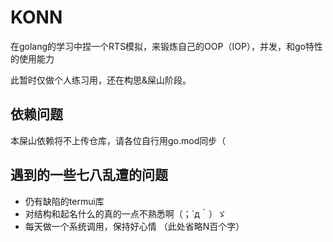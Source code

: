 # KONN
在golang的学习中捏一个RTS模拟，来锻炼自己的OOP（IOP），并发，和go特性的使用能力

此暂时仅做个人练习用，还在构思&屎山阶段。

## 依赖问题
本屎山依赖将不上传仓库，请各位自行用go.mod同步（

## 遇到的一些七八乱遭的问题
* 仍有缺陷的termui库
* 对结构和起名什么的真的一点不熟悉啊（；´д｀）ゞ
* 每天做一个系统调用，保持好心情
（此处省略N百个字）